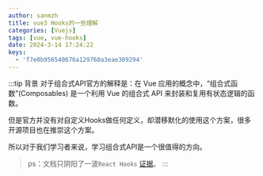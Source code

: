 ```yaml
---
author: sanmzh
title: vue3 Hooks的一些理解
categories: [Vuejs]
tags: [vue, vue-hooks]
date: 2024-3-14 17:24:22
keys: 
  - 'f7e0b956540676a129760a3eae309294'
---
```


<Boxx changeTime="30000"/>

:::tip 背景
对于组合式API官方的解释是：在 Vue 应用的概念中，“组合式函数”(Composables) 是一个利用 Vue 的组合式 API 来封装和复用有状态逻辑的函数。

但是官方并没有对自定义Hooks做任何定义，却潜移默化的使用这个方案，很多开源项目也在推崇这个方案。

所以对于我们学习者来说，学习组合式API是一个很值得的方向。

> ps：文档只阴阳了一波`React Hooks` [证据](https://cn.vuejs.org/guide/extras/composition-api-faq.html#comparison-with-react-hooks)。
:::

<!-- more -->

